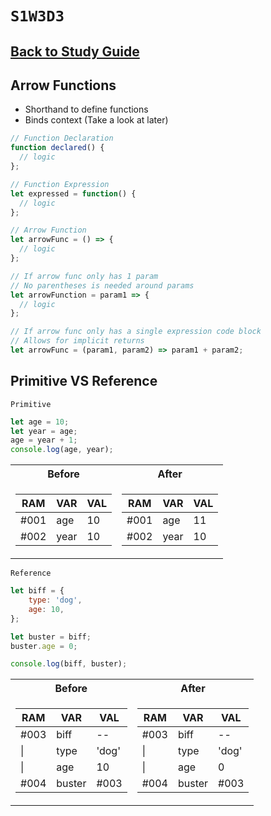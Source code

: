 # `S1W3D3`

## [Back to Study Guide](../../../study-guides/2-assessment.md)

## Arrow Functions

- Shorthand to define functions
- Binds context (Take a look at later)

```js
// Function Declaration
function declared() {
  // logic
};

// Function Expression
let expressed = function() {
  // logic
};

// Arrow Function
let arrowFunc = () => {
  // logic
};

// If arrow func only has 1 param
// No parentheses is needed around params
let arrowFunction = param1 => {
  // logic
};

// If arrow func only has a single expression code block
// Allows for implicit returns
let arrowFunc = (param1, param2) => param1 + param2;
```

## Primitive VS Reference

`Primitive`

  ```js
  let age = 10;
  let year = age;
  age = year + 1;
  console.log(age, year);
  ```

<table>
<tr><th>Before</th><th>After</th></tr>
<tr><td>

|RAM|VAR|VAL|
|--|--|--|
|#001|age|10|
|#002|year|10|

</td><td>

|RAM|VAR|VAL|
|--|--|--|
|#001|age|11|
|#002|year|10|

</td></tr> </table>

`Reference`

  ```js
  let biff = {
      type: 'dog',
      age: 10,
  };

  let buster = biff;
  buster.age = 0;

  console.log(biff, buster);
  ```

  <table>
<tr><th>Before</th><th>After</th></tr>
<tr><td>

|RAM|VAR|VAL|
|--|--|--|
|#003|biff|--|
|\||type|'dog'|
|\||age|10
|#004|buster|#003|

</td><td>

|RAM|VAR|VAL|
|--|--|--|
|#003|biff|--|
|\||type|'dog'|
|\||age|0
|#004|buster|#003|

</td></tr> </table>
